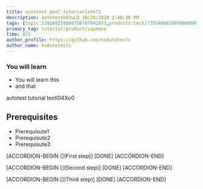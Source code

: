 ```yaml
---
title: autotest_pool_tutorial3zm572
description: autotestb83uLD_10/20/2020 3:48:36 PM
tags: [topic:139269250608756787992873,products:tech/73554900100700000996,tutorial:experience/advanced]
primary_tag: tutorial:product/sapHana
time: 821
author_profile: https://github.com/ksAutotests
author_name: ksAutotests
---
```

### You will learn
- You will learn this
- and that

autotest tutorial text0I4Xo0

## Prerequisites
- Prerequisute1
- Prerequisute2
- Prerequisute3

[ACCORDION-BEGIN [](First step)]
[DONE]
[ACCORDION-END]

[ACCORDION-BEGIN [](Second step)]
[DONE]
[ACCORDION-END]

[ACCORDION-BEGIN [](Third step)]
[DONE]
[ACCORDION-END]

